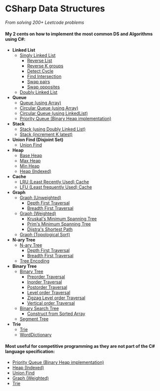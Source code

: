 # CSharp Data Structures
*From solving 200+ Leetcode problems*


#### My 2 cents on how to implement the most common DS and Algorithms using C#:

* **Linked List**
  * [Singly Linked List](./src/CSharp.DS/CSharp.DS.Core/LinkedList/SinglyLinkedList.cs)
    * [Reverse List](./src/CSharp.DS/CSharp.DS.Core/LinkedList/SinglyLinkedList.cs#L122)
    * [Reverse K groups](./src/CSharp.DS/CSharp.DS.Core/LinkedList/SinglyLinkedList.cs#L147)
    * [Detect Cycle](./src/CSharp.DS/CSharp.DS.Core/LinkedList/SinglyLinkedList.cs#L204)
    * [Find Intersection](./src/CSharp.DS/CSharp.DS.Core/LinkedList/SinglyLinkedList.cs#L230)
    * [Swap pairs](./src/CSharp.DS/CSharp.DS.Core/LinkedList/SinglyLinkedList.cs#L258)
    * [Swap opposites](./src/CSharp.DS/CSharp.DS.Core/LinkedList/SinglyLinkedList.cs#L288)
  * [Doubly Linked List](./src/CSharp.DS/CSharp.DS.Core/LinkedList/DoublyLinkedList.cs)
* **Queue**
  * [Queue (using Array)](./src/CSharp.DS/CSharp.DS.Core/Queue/QueueArray.cs)
  * [Circular Queue (using Array)](./src/CSharp.DS/CSharp.DS.Core/Queue/CircularQueueArray.cs)
  * [Circular Queue (using LinkedList)](./src/CSharp.DS/CSharp.DS.Core/Queue/CircularQueueLinked.cs)
  * [Priority Queue (Binary Heap implementation)](./src/CSharp.DS/CSharp.DS.Core/Queue/PriorityQueue.cs)
* **Stack**
  * [Stack (using Doubly Linked List)](./src/CSharp.DS/CSharp.DS.Core/Stack/DoublyLinkedStack.cs)
  * [Stack (increment K latest)](./src/CSharp.DS/CSharp.DS.Core/Stack/IncrementDoublyLinkedStack.cs)
* **Union Find (Disjoint Set)**
  * [Union Find](./src/CSharp.DS/CSharp.DS.Core/UnionFInd/UnionFind.cs)
* **Heap**
  * [Base Heap](./src/CSharp.DS/CSharp.DS.Core/Heap/Heap.cs)
  * [Max Heap](./src/CSharp.DS/CSharp.DS.Core/Heap/MaxHeap.cs)
  * [Min Heap](./src/CSharp.DS/CSharp.DS.Core/Heap/MinHeap.cs)
  * [Heap (Indexed)](./src/CSharp.DS/CSharp.DS.Core/Heap/IndexedHeap.cs)
* **Cache**
  * [LRU (Least Recently Used) Cache](./src/CSharp.DS/CSharp.DS.Core/Cache/LRUCache.cs)
  * [LFU (Least frequently Used) Cache](./src/CSharp.DS/CSharp.DS.Core/Cache/LFUCache.cs)
* **Graph**
  * [Graph (Unweighted)](./src/CSharp.DS/CSharp.DS.Core/Graph/Graph.cs)
    * [Depth First Traversal](./src/CSharp.DS/CSharp.DS.Core/Graph/Graph.cs#L48)
    * [Breadth First Traversal](./src/CSharp.DS/CSharp.DS.Core/Graph/Graph.cs#L102)
  * [Graph (Weighted)](./src/CSharp.DS/CSharp.DS.Core/Graph/WeightedGraph.cs)
    * [Kruskal's Minimum Spanning Tree](./src/CSharp.DS/CSharp.DS.Core/Graph/WeightedGraph.cs#L86)
    * [Prim's Minimum Spanning Tree](./src/CSharp.DS/CSharp.DS.Core/Graph/WeightedGraph.cs#L120)
    * [Dijstra's Shortest Path](./src/CSharp.DS/CSharp.DS.Core/Graph/WeightedGraph.cs#L163)
  * [Graph (Topological Sort)](./src/CSharp.DS/CSharp.DS.Core/Graph/TopologicalGraph.cs)
* **N-ary Tree**
  * [N-ary Tree](./src/CSharp.DS/CSharp.DS.Core/Tree/N-ary/Tree.cs)
    * [Depth First Traversal](./src/CSharp.DS/CSharp.DS.Core/Tree/N-ary/Tree.cs#L13)
    * [Breadth First Traversal](./src/CSharp.DS/CSharp.DS.Core/Tree/N-ary/Tree.cs#L57)
  * [Tree Encoding](./src/CSharp.DS/CSharp.DS.Core/Tree/N-ary/Codec.cs)
* **Binary Tree**
  * [Binary Tree](./src/CSharp.DS/CSharp.DS.Core/Tree/Binary/BinaryTree.cs)
    * [Preorder Traversal](./src/CSharp.DS/CSharp.DS.Core/Tree/Binary/BinaryTree.cs#L24)
    * [Inorder Traversal](./src/CSharp.DS/CSharp.DS.Core/Tree/Binary/BinaryTree.cs#L71)
    * [Postorder Traversal](./src/CSharp.DS/CSharp.DS.Core/Tree/Binary/BinaryTree.cs#L140)
    * [Level order Traversal](./src/CSharp.DS/CSharp.DS.Core/Tree/Binary/BinaryTree.cs#L190)
    * [Zigzag Level order Traversal](./src/CSharp.DS/CSharp.DS.Core/Tree/Binary/BinaryTree.cs#L252)
    * [Vertical order Traversal](./src/CSharp.DS/CSharp.DS.Core/Tree/Binary/BinaryTree.cs#L313)
  * [Binary Search Tree](./src/CSharp.DS/CSharp.DS.Core/Tree/Binary/BinarySearchTree.cs)
    * [Construct from Sorted Array](./src/CSharp.DS/CSharp.DS.Core/Tree/Binary/BinarySearchTree.cs#L10)
  * [Segment Tree](./src/CSharp.DS/CSharp.DS.Core/Tree/Binary/SegmentTree.cs)
* **Trie**
  * [Trie](./src/CSharp.DS/CSharp.DS.Core/Trie/Trie.cs)
  * [WordDictionary](./src/CSharp.DS/CSharp.DS.Core/Trie/WordDictionary.cs)
  
#### Most useful for competitive programming as they are not part of the C# language specification:
* [Priority Queue (Binary Heap implementation)](./src/CSharp.DS/CSharp.DS.Core/Queue/PriorityQueue.cs)
* [Heap (Indexed)](./src/CSharp.DS/CSharp.DS.Core/Heap/IndexedHeap.cs)
* [Union Find](./src/CSharp.DS/CSharp.DS.Core/UnionFInd/UnionFind.cs)
* [Graph (Weighted)](./src/CSharp.DS/CSharp.DS.Core/Graph/WeightedGraph.cs)
* [Trie](./src/CSharp.DS/CSharp.DS.Core/Trie/Trie.cs)
